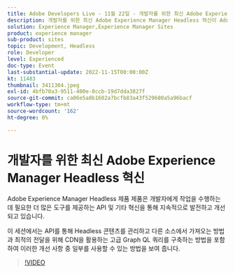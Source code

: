 ```yaml
---
title: Adobe Developers Live - 11월 22일 - 개발자를 위한 최신 Adobe Experience Manager Headless 혁신
description: 개발자를 위한 최신 Adobe Experience Manager Headless 혁신이 Adobe Experience Manager Headless 제품 제품은 API와 개발자에게 작업을 완료하는 데 필요한 더 많은 도구를 제공하는 기타 혁신을 통해 지속적으로 발전하고 개선되고 있습니다. 이 세션에서는 API를 통해 Headless 콘텐츠를 관리하고 다른 소스에서 가져오는 방법과 CDN을 활용하여 최적의 전달을 위해 고급 Graph QL 쿼리를 구축하는 방법을 포함하여 이러한 개선 사항의 일부를 사용할 수 있는 방법을 보여 드리겠습니다.
solution: Experience Manager,Experience Manager Sites
product: experience manager
sub-product: sites
topic: Development, Headless
role: Developer
level: Experienced
doc-type: Event
last-substantial-update: 2022-11-15T00:00:00Z
kt: 11483
thumbnail: 3411304.jpeg
exl-id: 4bfb70a3-9511-400e-8ccb-19d7dda3827f
source-git-commit: ca06e5a8b1602a7bcfb83a43f529680a5a96bacf
workflow-type: tm+mt
source-wordcount: '162'
ht-degree: 0%

---
```


# 개발자를 위한 최신 Adobe Experience Manager Headless 혁신

Adobe Experience Manager Headless 제품 제품은 개발자에게 작업을 수행하는 데 필요한 더 많은 도구를 제공하는 API 및 기타 혁신을 통해 지속적으로 발전하고 개선되고 있습니다.

이 세션에서는 API를 통해 Headless 콘텐츠를 관리하고 다른 소스에서 가져오는 방법과 최적의 전달을 위해 CDN을 활용하는 고급 Graph QL 쿼리를 구축하는 방법을 포함하여 이러한 개선 사항 중 일부를 사용할 수 있는 방법을 보여 줍니다.

>[!VIDEO](https://video.tv.adobe.com/v/3411304/?quality=12&learn=on)

